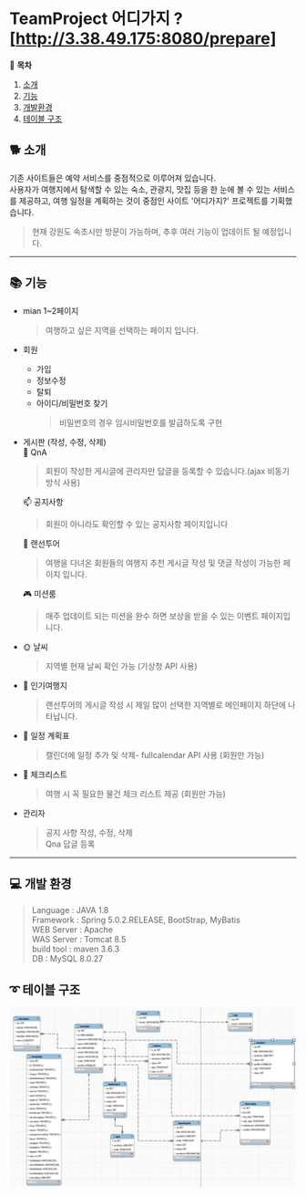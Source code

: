 # TeamProject 어디가지 ?  [http://3.38.49.175:8080/prepare]


:banana: **목차** 
1. [소개](#소개)
2. [기능](#기능)
3. [개발환경](#개발환경)
4. [테이블 구조 ](#테이블-구조) 

## :dog2: 소개  

기존 사이트들은 예약 서비스를 중점적으로 이루어져 있습니다.  
사용자가 여행지에서 탐색할 수 있는 숙소, 관광지, 맛집 등을 한 눈에 볼 수 있는 서비스를 제공하고, 여행 일정을 계획하는 것이 중점인 사이트 '어디가지?' 프로젝트를 기획했습니다. 
  
  > 현재 강원도 속초시만 방문이 가능하며, 추후 여러 기능이 업데이트 될 예정입니다.  
<hr/> 

## :books: 기능 

 * mian 1~2페이지 
   > 여행하고 싶은 지역을 선택하는 페이지 입니다. 

  * 회원  
     - 가입  
     - 정보수정  
     - 탈퇴  
     - 아이디/비밀번호 찾기
       > 비밀번호의 경우 임시비밀번호를 발급하도록 구현
       

  * 게시판  (작성, 수정, 삭제)  
    :taxi: QnA  
    > 회원이 작성한 게시글에 관리자만 답글을 등록할 수 있습니다.(ajax 비동기 방식 사용) 
   
    :mailbox: 공지사항  
    > 회원이 아니라도 확인할 수 있는 공지사항 페이지입니다  
   
    :calendar: 랜선투어  
    > 여행을 다녀온 회원들의 여행지 추천 게시글 작성 및 댓글 작성이 가능한 페이지 입니다.  
    
    :video_game: 미션룸    
     >  매주 업데이트 되는 미션을 완수 하면 보상을 받을 수 있는 이벤트 페이지입니다.   
     

* :sun_with_face: 날씨  
     >   지역별 현재 날씨 확인 가능 (기상청 API 사용)

 *   :statue_of_liberty: 인기여행지     
     > 랜선투어의 게시글 작성 시 제일 많이 선택한 지역별로 메인페이지 하단에 나타납니다.   


*    :calendar: 일정 계획표  
     > 캘린더에 일정 추가 및 삭제- fullcalendar API 사용 (회원만 가능)

*    :calendar: 체크리스트  
      > 여행 시 꼭 필요한 물건 체크 리스트 제공 (회원만 가능)  

* 관리자
    > 공지 사항 작성, 수정, 삭제  
    > Qna 답글 등록



<hr/> 




## :computer: 개발 환경  
>Language : JAVA 1.8  
Framework : Spring 5.0.2.RELEASE, BootStrap, MyBatis  
WEB Server : Apache  
WAS Server : Tomcat 8.5  
build tool : maven 3.6.3  
DB : MySQL 8.0.27

## :curly_loop: 테이블 구조   
![poster](./mwb.JPG)

  



